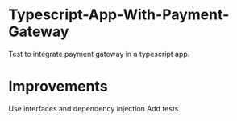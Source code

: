 # Typescript-App-With-Payment-Gateway
Test to integrate payment gateway in a typescript app.

# Improvements
Use interfaces and dependency injection
Add tests
